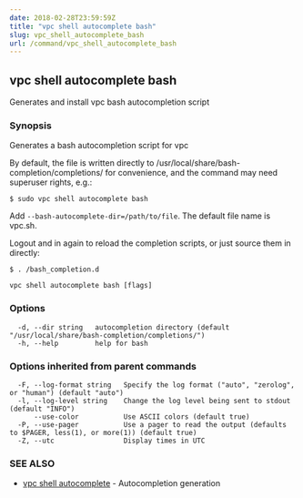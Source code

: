 ```yaml
---
date: 2018-02-28T23:59:59Z
title: "vpc shell autocomplete bash"
slug: vpc_shell_autocomplete_bash
url: /command/vpc_shell_autocomplete_bash
---
```

## vpc shell autocomplete bash

Generates and install vpc bash autocompletion script

### Synopsis


Generates a bash autocompletion script for vpc

By default, the file is written directly to /usr/local/share/bash-completion/completions/
for convenience, and the command may need superuser rights, e.g.:

	$ sudo vpc shell autocomplete bash

Add `--bash-autocomplete-dir=/path/to/file`. The default file name
is vpc.sh.

Logout and in again to reload the completion scripts,
or just source them in directly:

	$ . /bash_completion.d

```
vpc shell autocomplete bash [flags]
```

### Options

```
  -d, --dir string   autocompletion directory (default "/usr/local/share/bash-completion/completions/")
  -h, --help         help for bash
```

### Options inherited from parent commands

```
  -F, --log-format string   Specify the log format ("auto", "zerolog", or "human") (default "auto")
  -l, --log-level string    Change the log level being sent to stdout (default "INFO")
      --use-color           Use ASCII colors (default true)
  -P, --use-pager           Use a pager to read the output (defaults to $PAGER, less(1), or more(1)) (default true)
  -Z, --utc                 Display times in UTC
```

### SEE ALSO
* [vpc shell autocomplete](/command/vpc_shell_autocomplete)	 - Autocompletion generation

